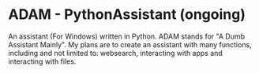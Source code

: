 # ADAM - PythonAssistant (ongoing)
An assistant (For Windows) written in Python. ADAM stands for "A Dumb Assistant Mainly". My plans are to create an assistant with many functions, including and not limited to: websearch, interacting with apps and interacting with files.
